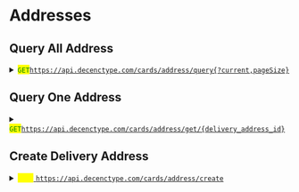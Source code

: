 # Addresses

## Query All Address

<details>

<summary><mark style="color:green;"><code>GET</code></mark><a href="https://api.decenctype.com/cards/address/query%7B?current,pageSize}"><code>https://api.decenctype.com/cards/address/query{?current,pageSize}</code></a></summary>

#### **Headers**

| Name         | Value               |
| ------------ | ------------------- |
| Content-Type | `application/json`  |
| X-API-KEY    | `Your-API-Key`      |

#### URI Parameters

| current  | <p>Page</p><p><code>Example: 1</code></p>                     |
| -------- | ------------------------------------------------------------- |
| pageSize | <p>Number of items per page</p><p><code>Example: 5</code></p> |

#### Response

{% code title="200 OK" %}
```json
{
  "code": 0,
  "message": "OK",
  "data": {
    "total": 3,
    "address": [
      {
        "delivery_address_id": "44578890-32c8-11ef-9902-27d134165673",
        "user_id": "5d4ad700-0a69-482f-8786-2e321079f247",
        "recipient_title": "Mr",
        "recipient_first_name": "Yang",
        "recipient_last_name": "Zhijie",
        "phone_area_code": "86",
        "phone_number": "1234567",
        "address_country": "China",
        "address_state": "",
        "address_city": "Shanghai",
        "address_line": "Pudong",
        "address_postcode": "200125",
        "createdAt": "2024-06-25T07:55:19.000Z",
        "updatedAt": "2024-06-25T07:55:19.000Z"
      },
    ],
    "current": 1,
    "pageSize": 10
  }
}
```
{% endcode %}



</details>

## Query One Address

<details>

<summary><mark style="color:green;"><code>GET</code></mark><a href="https://api.decenctype.com/cards/address/get/%7Bdelivery_address_id%7D"><code>https://api.decenctype.com/cards/address/get/{delivery_address_id}</code></a></summary>

#### **Headers**

| Name         | Value               |
| ------------ | ------------------- |
| Content-Type | `application/json`  |
| X-API-KEY    | `Your-API-Key`      |

#### URI Parameters

| delivery\_address\_id | Delivery address ID |
| --------------------- | ------------------- |

#### Response

{% code title="200 OK" %}
```json
{
  "code": 0,
  "message": "OK",
  "data": {
    "delivery_address_id": "b1c23150-2c7e-11ef-ad43-31099195148a",
    "user_id": "5d4ad700-0a69-482f-8786-2e321079f247",
    "recipient_title": "Mr",
    "recipient_first_name": "Zhijie",
    "recipient_last_name": "Yang",
    "phone_area_code": "886",
    "phone_number": "123456789",
    "address_country": "TW",
    "address_state": "TPE",
    "address_city": "Taipei City",
    "address_line": "AAAA",
    "address_postcode": "1234",
    "createdAt": "2024-06-17T07:53:33.000Z",
    "updatedAt": "2024-06-17T07:53:33.000Z"
  }
}
```
{% endcode %}

</details>

## Create Delivery Address

<details>

<summary><mark style="color:yellow;"><code>POST</code></mark><a href="https://api.decenctype.com/cards/address/create"><code>https://api.decenctype.com/cards/address/create</code></a></summary>

#### **Headers**

| Name         | Value               |
| ------------ | ------------------- |
| Content-Type | `application/json`  |
| X-API-KEY    | `Your-API-Key`      |

#### Body

<pre class="language-json"><code class="lang-json">{
<strong>  "user_id": "",
</strong>  "recipient_title": "Mr",
  "recipient_first_name": "Foo",
  "recipient_last_name": "Bar",
  "phone_area_code": "886",
  "phone_number": "098765432",
  "address_country": "TWN",
  "address_city": "Taipei",
  "address_line": "Line1",
  "address_postcode": "100"
}
</code></pre>

#### Response

{% code title="200 OK" %}
```json
{
  "code": 0,
  "message": "DeliveryAddress created successfully.",
  "data": {
    "delivery_address_id": "44578890-32c8-11ef-9902-27d134165673",
    "user_id": "5d4ad700-0a69-482f-8786-2e321079f247",
    "recipient_title": "Mr",
    "recipient_first_name": "Yang",
    "recipient_last_name": "Zhijie",
    "phone_area_code": "86",
    "phone_number": "1234567",
    "address_country": "China",
    "address_state": "",
    "address_city": "Shanghai",
    "address_line": "Pudong",
    "address_postcode": "200125",
    "updatedAt": "2024-06-25T07:55:19.321Z",
    "createdAt": "2024-06-25T07:55:19.321Z"
  }
}
```
{% endcode %}



</details>







